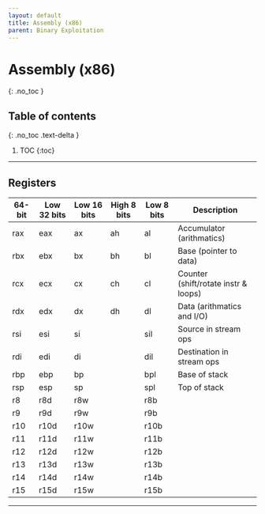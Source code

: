```yaml
---
layout: default
title: Assembly (x86)
parent: Binary Exploitation
---
```


# Assembly (x86)
{: .no_toc }

## Table of contents
{: .no_toc .text-delta }

1. TOC
{:toc}

---

## Registers
64-bit | Low 32 bits | Low 16 bits | High 8 bits | Low 8 bits | Description
--- | --- | --- | --- | --- | ---
rax | eax | ax | ah | al | Accumulator (arithmatics)
rbx | ebx | bx | bh | bl | Base (pointer to data)
rcx | ecx | cx | ch | cl | Counter (shift/rotate instr & loops)
rdx | edx | dx | dh | dl | Data (arithmatics and I/O)
rsi | esi | si | | sil | Source in stream ops
rdi | edi | di | | dil | Destination in stream ops
rbp | ebp | bp | | bpl | Base of stack
rsp | esp | sp | | spl | Top of stack
r8 | r8d | r8w | | r8b | 
r9 | r9d | r9w | | r9b | 
r10 | r10d | r10w | | r10b | 
r11 | r11d | r11w | | r11b | 
r12 | r12d | r12w | | r12b | 
r13 | r13d | r13w | | r13b | 
r14 | r14d | r14w | | r14b | 
r15 | r15d | r15w | | r15b | 

---
